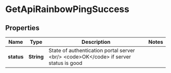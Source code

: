 

# GetApiRainbowPingSuccess

## Properties

Name | Type | Description | Notes
------------ | ------------- | ------------- | -------------
**status** | **String** | State of authentication portal server &lt;br/&gt; &lt;code&gt;OK&lt;/code&gt; if server status is good | 



